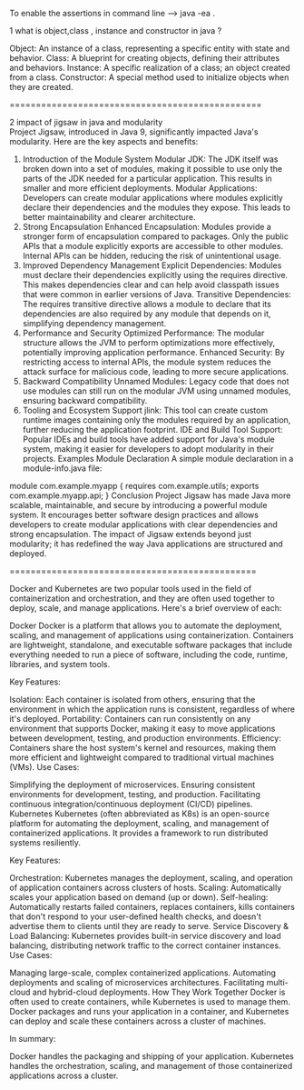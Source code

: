 To enable the assertions in command line  --> java -ea <package>.<MainClass>


1 what is object,class , instance and constructor in java ?

Object: An instance of a class, representing a specific entity with state and behavior.
Class: A blueprint for creating objects, defining their attributes and behaviors.
Instance: A specific realization of a class; an object created from a class.
Constructor: A special method used to initialize objects when they are created.


================================================


2 impact of jigsaw in java and modularity  
Project Jigsaw, introduced in Java 9, significantly impacted Java's modularity. Here are the key aspects and benefits:

1. Introduction of the Module System
Modular JDK: The JDK itself was broken down into a set of modules, making it possible to use only the parts of the JDK needed for a particular application. This results in smaller and more efficient deployments.
Modular Applications: Developers can create modular applications where modules explicitly declare their dependencies and the modules they expose. This leads to better maintainability and clearer architecture.
2. Strong Encapsulation
Enhanced Encapsulation: Modules provide a stronger form of encapsulation compared to packages. Only the public APIs that a module explicitly exports are accessible to other modules. Internal APIs can be hidden, reducing the risk of unintentional usage.
3. Improved Dependency Management
Explicit Dependencies: Modules must declare their dependencies explicitly using the requires directive. This makes dependencies clear and can help avoid classpath issues that were common in earlier versions of Java.
Transitive Dependencies: The requires transitive directive allows a module to declare that its dependencies are also required by any module that depends on it, simplifying dependency management.
4. Performance and Security
Optimized Performance: The modular structure allows the JVM to perform optimizations more effectively, potentially improving application performance.
Enhanced Security: By restricting access to internal APIs, the module system reduces the attack surface for malicious code, leading to more secure applications.
5. Backward Compatibility
Unnamed Modules: Legacy code that does not use modules can still run on the modular JVM using unnamed modules, ensuring backward compatibility.
6. Tooling and Ecosystem Support
jlink: This tool can create custom runtime images containing only the modules required by an application, further reducing the application footprint.
IDE and Build Tool Support: Popular IDEs and build tools have added support for Java's module system, making it easier for developers to adopt modularity in their projects.
Examples
Module Declaration
A simple module declaration in a module-info.java file:

module com.example.myapp {
    requires com.example.utils;
    exports com.example.myapp.api;
}
Conclusion
Project Jigsaw has made Java more scalable, maintainable, and secure by introducing a powerful module system. It encourages better software design practices and allows developers to create modular applications with clear dependencies and strong encapsulation. The impact of Jigsaw extends beyond just modularity; it has redefined the way Java applications are structured and deployed.



===============================================


Docker and Kubernetes are two popular tools used in the field of containerization and orchestration, and they are often used together to deploy, scale, and manage applications. Here's a brief overview of each:

Docker
Docker is a platform that allows you to automate the deployment, scaling, and management of applications using containerization. Containers are lightweight, standalone, and executable software packages that include everything needed to run a piece of software, including the code, runtime, libraries, and system tools.

Key Features:

Isolation: Each container is isolated from others, ensuring that the environment in which the application runs is consistent, regardless of where it's deployed.
Portability: Containers can run consistently on any environment that supports Docker, making it easy to move applications between development, testing, and production environments.
Efficiency: Containers share the host system's kernel and resources, making them more efficient and lightweight compared to traditional virtual machines (VMs).
Use Cases:

Simplifying the deployment of microservices.
Ensuring consistent environments for development, testing, and production.
Facilitating continuous integration/continuous deployment (CI/CD) pipelines.
Kubernetes
Kubernetes (often abbreviated as K8s) is an open-source platform for automating the deployment, scaling, and management of containerized applications. It provides a framework to run distributed systems resiliently.

Key Features:

Orchestration: Kubernetes manages the deployment, scaling, and operation of application containers across clusters of hosts.
Scaling: Automatically scales your application based on demand (up or down).
Self-healing: Automatically restarts failed containers, replaces containers, kills containers that don't respond to your user-defined health checks, and doesn't advertise them to clients until they are ready to serve.
Service Discovery & Load Balancing: Kubernetes provides built-in service discovery and load balancing, distributing network traffic to the correct container instances.
Use Cases:

Managing large-scale, complex containerized applications.
Automating deployments and scaling of microservices architectures.
Facilitating multi-cloud and hybrid-cloud deployments.
How They Work Together
Docker is often used to create containers, while Kubernetes is used to manage them. Docker packages and runs your application in a container, and Kubernetes can deploy and scale these containers across a cluster of machines.

In summary:

Docker handles the packaging and shipping of your application.
Kubernetes handles the orchestration, scaling, and management of those containerized applications across a cluster.










